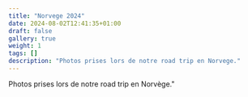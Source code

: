 ```yaml
---
title: "Norvege 2024"
date: 2024-08-02T12:41:35+01:00
draft: false
gallery: true
weight: 1
tags: []
description: "Photos prises lors de notre road trip en Norvege."
---
```


Photos prises lors de notre road trip en Norvège."
